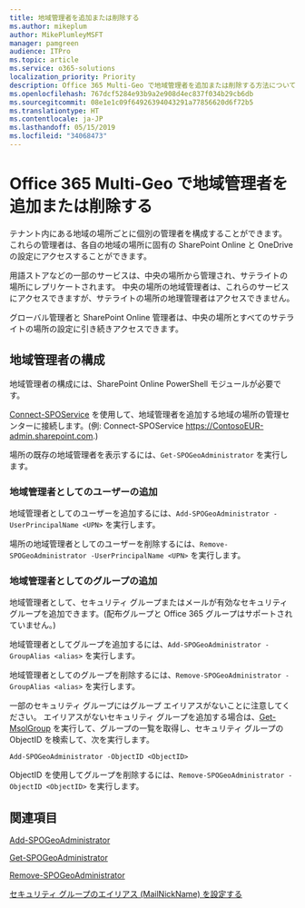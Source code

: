 ```yaml
---
title: 地域管理者を追加または削除する
ms.author: mikeplum
author: MikePlumleyMSFT
manager: pamgreen
audience: ITPro
ms.topic: article
ms.service: o365-solutions
localization_priority: Priority
description: Office 365 Multi-Geo で地域管理者を追加または削除する方法について説明します。
ms.openlocfilehash: 767dcf5284e93b9a2e908d4ec837f034b29cb6db
ms.sourcegitcommit: 08e1e1c09f64926394043291a77856620d6f72b5
ms.translationtype: HT
ms.contentlocale: ja-JP
ms.lasthandoff: 05/15/2019
ms.locfileid: "34068473"
---
```

# <a name="add-or-remove-a-geo-administrator-in-office-365-multi-geo"></a>Office 365 Multi-Geo で地域管理者を追加または削除する

テナント内にある地域の場所ごとに個別の管理者を構成することができます。 これらの管理者は、各自の地域の場所に固有の SharePoint Online と OneDrive の設定にアクセスすることができます。

用語ストアなどの一部のサービスは、中央の場所から管理され、サテライトの場所にレプリケートされます。 中央の場所の地域管理者は、これらのサービスにアクセスできますが、サテライトの場所の地理管理者はアクセスできません。

グローバル管理者と SharePoint Online 管理者は、中央の場所とすべてのサテライトの場所の設定に引き続きアクセスできます。

## <a name="configuring-geo-administrators"></a>地域管理者の構成

地域管理者の構成には、SharePoint Online PowerShell モジュールが必要です。

[Connect-SPOService](https://docs.microsoft.com/powershell/module/sharepoint-online/Connect-SPOService) を使用して、地域管理者を追加する地域の場所の管理センターに接続します。(例: Connect-SPOService  https://ContosoEUR-admin.sharepoint.com.)

場所の既存の地域管理者を表示するには、`Get-SPOGeoAdministrator` を実行します。

### <a name="adding-a-user-as-a-geo-admin"></a>地域管理者としてのユーザーの追加

地域管理者としてのユーザーを追加するには、`Add-SPOGeoAdministrator -UserPrincipalName <UPN>` を実行します。

場所の地域管理者としてのユーザーを削除するには、`Remove-SPOGeoAdministrator -UserPrincipalName <UPN>` を実行します。

### <a name="adding-a-group-as-a-geo-admin"></a>地域管理者としてのグループの追加

地域管理者として、セキュリティ グループまたはメールが有効なセキュリティ グループを追加できます。(配布グループと Office 365 グループはサポートされていません。)

地域管理者としてグループを追加するには、`Add-SPOGeoAdministrator -GroupAlias <alias>` を実行します。

地域管理者としてのグループを削除するには、`Remove-SPOGeoAdministrator -GroupAlias <alias>` を実行します。

一部のセキュリティ グループにはグループ エイリアスがないことに注意してください。 エイリアスがないセキュリティ グループを追加する場合は、[Get-MsolGroup](https://docs.microsoft.com/en-us/powershell/module/msonline/get-msolgroup) を実行して、グループの一覧を取得し、セキュリティ グループの ObjectID を検索して、次を実行します。

`Add-SPOGeoAdministrator -ObjectID <ObjectID>`

ObjectID を使用してグループを削除するには、`Remove-SPOGeoAdministrator -ObjectID <ObjectID>` を実行します。

## <a name="see-also"></a>関連項目

[Add-SPOGeoAdministrator](https://docs.microsoft.com/powershell/module/sharepoint-online/add-spogeoadministrator)

[Get-SPOGeoAdministrator](https://docs.microsoft.com/powershell/module/sharepoint-online/get-spogeoadministrator)

[Remove-SPOGeoAdministrator](https://docs.microsoft.com/powershell/module/sharepoint-online/remove-spogeoadministrator)

[セキュリティ グループのエイリアス (MailNickName) を設定する](https://docs.microsoft.com/en-us/powershell/module/azuread/set-azureadgroup)